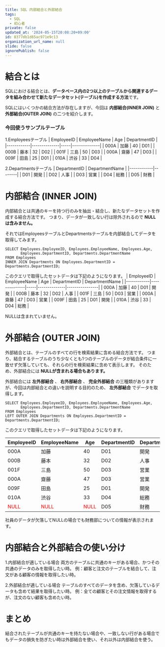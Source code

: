 ```yaml
---
title: SQL 内部結合と外部結合
tags:
  - SQL
  - 初心者
private: false
updated_at: '2024-05-15T20:08:20+09:00'
id: 8377db1d65ac971e9c13
organization_url_name: null
slide: false
ignorePublish: false
---
```

# 結合とは
SQLにおける結合とは、**データベース内の2つ以上のテーブルから関連するデータを組み合わせて新たなデータセット(テーブル)を作成する方法**です。

SQLにはいくつかの結合方法が存在しますが、今回は **内部結合(INNER JOIN)** と **外部結合(OUTER JOIN)** の二つを紹介します。

### 今回使うサンプルテーブル

1.Employeesテーブル
| EmployeeID | EmployeeName | Age | DepartmentID |
|------------|--------------|-----|--------------|
| 000A       | 加藤         | 40  | D01          |
| 000B       | 藤本         | 32  | D02          |
| 001F       | 三島         | 50  | D03          |
| 000A       | 齋藤         | 47  | D03          |
| 009F       | 田島         | 25  | D01          |
| 010A       | 渋谷         | 33  | D04          |


2.Departmentsテーブル
| DepartmentID | DepartmentName |
|------------|--------|
| D01        | 開発   |
| D02        | 人事   |
| D03        | 営業   |
| D04        | 総務   |
| D05        | 財務   |


# 内部結合 (INNER JOIN)
内部結合とは共通のキーを持つ行のみを抽出・結合し、新たなデータセットを作成する結合方法です。
つまり、データが一致しない行は除外されるので **NULLは含みません。** 

それではEmployeesテーブルとDepartmentsテーブルを内部結合してデータを取得してみます。
```SQL:内部結合 (INNER JOIN)
SELECT Employees.EmployeeID, Employees.EmployeeName, Employees.Age, 
       Employees.DepartmentID, Departments.DepartmentName
FROM Employees
INNER JOIN Departments ON Employees.DepartmentID = Departments.DepartmentID;
```
このクエリで取得したセットデータは下記のようになります。
| EmployeeID | EmployeeName | Age | DepartmentID | DepartmentName |
|------------|--------------|-----|--------------|----------------|
| 000A       | 加藤         | 40  | D01          | 開発           |
| 000B       | 藤本         | 32  | D02          | 人事           |
| 001F       | 三島         | 50  | D03          | 営業           |
| 000A       | 齋藤         | 47  | D03          | 営業           |
| 009F       | 田島         | 25  | D01          | 開発           |
| 010A       | 渋谷         | 33  | D04          | 総務           |

NULLは含まれていません。


# 外部結合 (OUTER JOIN)
外部結合とは、テーブルのすべての行を検索結果に含める結合方法です。
つまり、結合するテーブルのうち少なくとも1つのテーブルのデータが結合条件に一致せず欠落していても、それらの行を検索結果に含めて表示します。
そのため、外部結合には **NULLが含まれる場合もあります。** 


外部結合には **左外部結合** 、 **右外部結合** 、 **完全外部結合** の三種類がありますが、今回は内部結合との違いを説明する目的のため、 **左外部結合** でデータを取得します。

```SQL:左外部結合 (LEFT OUTER JOIN)
SELECT Employees.EmployeeID, Employees.EmployeeName, Employees.Age, 
       Employees.DepartmentID, Departments.DepartmentName
FROM Employees
LEFT OUTER JOIN Departments ON Employees.DepartmentID = Departments.DepartmentID;
```

このクエリで取得したセットデータは下記のようになります。

| EmployeeID | EmployeeName | Age | DepartmentID | DepartmentName |
|------------|--------------|-----|--------------|----------------|
| 000A       | 加藤         | 40  | D01          | 開発           |
| 000B       | 藤本         | 32  | D02          | 人事           |
| 001F       | 三島         | 50  | D03          | 営業           |
| 000A       | 齋藤         | 47  | D03          | 営業           |
| 009F       | 田島         | 25  | D01          | 開発           |
| 010A       | 渋谷         | 33  | D04          | 総務           |
| <font color="red">NULL</font>| <font color="red">NULL</font>| <font color="red">NULL</font> | D05| 財務|

社員のデータが欠落してNULLの場合でも財務部についての情報が表示されます。

# 内部結合と外部結合の使い分け
1.内部結合が適している場合
両方のテーブルに共通のキーがある場合、かつその共通のデータのみを取得したい時。
例：顧客と注文のテーブルを結合して、注文がある顧客の情報を取得したい時。

2.外部結合が適している場合
テーブルのすべてのデータを含め、欠落しているデータも含めて結果を取得したい時。
例：全ての顧客とその注文情報を取得するが、注文のない顧客も含めたい時。

# まとめ
結合されたテーブルが共通のキーを持たない場合や、一致しない行がある場合でもデータの損失を防ぎたい時は外部結合を使い、それ以外は内部結合を使う。
